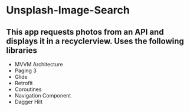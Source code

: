 # Unsplash-Image-Search

## This app requests photos from an API and displays it in a recyclerview. Uses the following libraries
* MVVM Architecture
* Paging 3
* Glide
* Retrofit
* Coroutines
* Navigation Component
* Dagger Hilt

